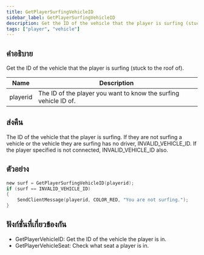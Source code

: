 ```yaml
---
title: GetPlayerSurfingVehicleID
sidebar_label: GetPlayerSurfingVehicleID
description: Get the ID of the vehicle that the player is surfing (stuck to the roof of).
tags: ["player", "vehicle"]
---
```


## คำอธิบาย

Get the ID of the vehicle that the player is surfing (stuck to the roof of).

| Name     | Description                                                      |
| -------- | ---------------------------------------------------------------- |
| playerid | The ID of the player you want to know the surfing vehicle ID of. |

## ส่งคืน

The ID of the vehicle that the player is surfing. If they are not surfing a vehicle or the vehicle they are surfing has no driver, INVALID_VEHICLE_ID. If the player specified is not connected, INVALID_VEHICLE_ID also.

## ตัวอย่าง

```c
new surf = GetPlayerSurfingVehicleID(playerid);
if (surf == INVALID_VEHICLE_ID)
{
	SendClientMessage(playerid, COLOR_RED, "You are not surfing.");
}
```

## ฟังก์ชั่นที่เกี่ยวข้องกัน

- GetPlayerVehicleID: Get the ID of the vehicle the player is in.
- GetPlayerVehicleSeat: Check what seat a player is in.
